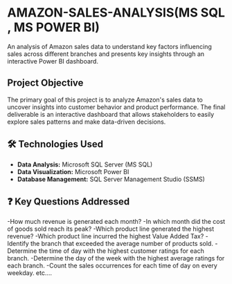 # AMAZON-SALES-ANALYSIS(MS SQL , MS POWER BI)
An analysis of Amazon sales data to understand key factors influencing sales across different branches and presents key insights through an interactive Power BI dashboard.

## Project Objective
The primary goal of this project is to analyze Amazon's sales data to uncover insights into customer behavior and product performance. The final deliverable is an interactive dashboard that allows stakeholders to easily explore sales patterns and make data-driven decisions.

## 🛠️ Technologies Used

*   **Data Analysis:** Microsoft SQL Server (MS SQL)
*   **Data Visualization:** Microsoft Power BI
*   **Database Management:** SQL Server Management Studio (SSMS)

## ❓ Key Questions Addressed
-How much revenue is generated each month?
-In which month did the cost of goods sold reach its peak?
-Which product line generated the highest revenue?
-Which product line incurred the highest Value Added Tax?
-Identify the branch that exceeded the average number of products sold.
-Determine the time of day with the highest customer ratings for each branch.
-Determine the day of the week with the highest average ratings for each branch.
-Count the sales occurrences for each time of day on every weekday.
etc....

